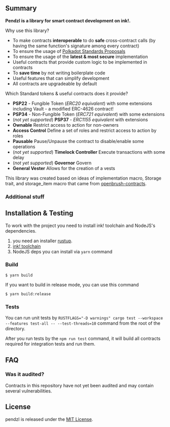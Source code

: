 ## Summary
**Pendzl is a library for smart contract development on ink!.**

Why use this library?
- To make contracts **interoperable** to do **safe** cross-contract calls (by having the same function's signature among every contract)
- To ensure the usage of [Polkadot Standards Proposals](https://github.com/w3f/PSPs)
- To ensure the usage of the **latest & most secure** implementation
- Useful contracts that provide custom logic to be implemented in contracts
- To **save time** by not writing boilerplate code
- Useful features that can simplify development
- All contracts are upgradeable by default

Which Standard tokens & useful contracts does it provide?
- **PSP22** - Fungible Token (*ERC20 equivalent*) with some extensions including Vault - a modified ERC-4626 contract!
- **PSP34** - Non-Fungible Token (*ERC721 equivalent*) with some extensions
- (*not yet supported*) **PSP37** - *ERC1155 equivalent* with extensions
- **Ownable** Restrict access to action for non-owners
- **Access Control** Define a set of roles and restrict access to action by roles
- **Pausable** Pause/Unpause the contract to disable/enable some operations
- (*not yet supported*) **Timelock Controller** Execute transactions with some delay
- (*not yet supported*) **Governor** Govern
- **General Vester** Allows for the creation of a vests 

This library was created based on ideas of implementation macro, Storage trait, and storage_item macro that came from [openbrush-contracts](https://github.com/Brushfam/openbrush-contracts).


### Additional stuff

<!-- - You can use [`test_utils`](https://github.com/Brushfam/pendzl-contracts/blob/main/lang/src/test_utils.rs#L39)
to simplify unit testing of your code.
- You can use [`traits`](https://github.com/Brushfam/pendzl-contracts/blob/main/lang/src/traits.rs) that provides some additional
functionality for your code. -->
<!-- - Read our **documentation** in [doc](https://learn.brushfam.io/docs/pendzl). -->
<!-- - Go through our **examples** in [examples](examples) to check hot to use the library and ink!.
- Check the [**example of project struct**](https://github.com/Brushfam/pendzl-contracts/tree/main/example_project_structure) and [according documentation](https://learn.brushfam.io/docs/pendzl/smart-contracts/example/overview). -->

<!-- Not sure where to start? Use [the interactive generator](https://pendzl.io) to bootstrap your contract and learn about the components offered in pendzl. -->


<!-- ## Roadmap 🚗

<!-- Current Pendzl Roadmap includes: https://docs.google.com/document/d/1b49juyKJN0W-UBHoJ4iS3P_I0Z5a94YoNLxylIf-As8 -->

## Installation & Testing
To work with the project you need to install ink! toolchain and NodeJS's dependencies.

1. you need an installer [rustup](https://www.rust-lang.org/tools/install).
2. [ink! toolchain](https://use.ink/getting-started/setup)
3. NodeJS deps you can install via `yarn` command

### Build
```
$ yarn build
```
If you want to build in release mode, you can use this command
```
$ yarn build:release
```

### Tests

You can run unit tests by `RUSTFLAGS="-D warnings" cargo test --workspace --features test-all -- --test-threads=10` command from the root of the directory.

After you run tests by the `npm run test` command, it will build all contracts required for integration tests and run them.

## FAQ

### Was it audited?

Contracts in this repository have not yet been audited and may contain several vulnerabilities. 

## License

pendzl is released under the [MIT License](LICENSE).

